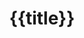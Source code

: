 ---
title: "{{title}}"
tags:
- example-tag
enableToc: false # do not show a table of contents on this page
---